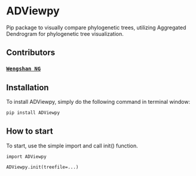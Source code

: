 # ADViewpy

Pip package to visually compare phylogenetic trees, utilizing Aggregated Dendrogram for phylogenetic tree 
visualization. 

## Contributors

### [`Wengshan NG`](https://github.com/Coralnws)

## Installation
To install ADViewpy, simply do the following command in terminal window:

```powershell
pip install ADViewpy
```

## How to start

To start, use the simple import and call init() function.

```powerhsell
import ADViewpy

ADViewpy.init(treefile=...)
```